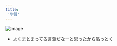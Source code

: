 ```yaml
---
title:
 '学習'
---
```


![image](https://gyazo.com/8d42299229b08c647e93478bf6eeb23b/thumb/1000)
- よくまとまってる言葉だなーと思ったから貼っとく
